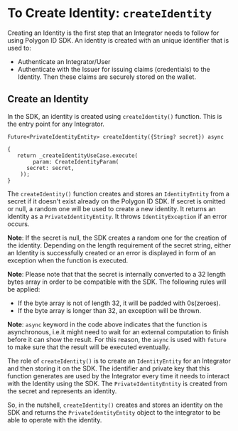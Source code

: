 # To Create Identity: `createIdentity`
 
Creating an Identity is the first step that an Integrator needs to follow for using Polygon ID SDK. An identity is created with an unique identifier that is used to:
 
- Authenticate an Integrator/User
- Authenticate with the Issuer for issuing claims (credentials) to the Identity. Then these claims are securely stored on the wallet.
 
## Create an Identity
 
In the SDK, an identity is created using `createIdentity()` function. This is the entry point for any Integrator.
 
```
Future<PrivateIdentityEntity> createIdentity({String? secret}) async
 
{
   return _createIdentityUseCase.execute(
        param: CreateIdentityParam(
      secret: secret,
    ));
}
```
The `createIdentity()` function creates and stores an `IdentityEntity` from a secret if it doesn't exist already on the Polygon ID SDK. If secret is omitted or null, a random one will be used to create a new identity. It returns an identity as a `PrivateIdentityEntity`. It throws `IdentityException` if an error occurs.

**Note**: If the secret is null, the SDK creates a random one for the creation of the identity. Depending on the length requirement of the secret string, either an Identity is successfully created or an error is displayed in form of an exception when the function is executed.

**Note**: Please note that that the secret is internally converted to a 32 length bytes array in order to be compatible with the SDK. The following rules will be applied:
 - If the byte array is not of length 32, it will be padded with 0s(zeroes).
 - If the byte array is longer than 32, an exception will be thrown.
 
**Note**: `async` keyword in the code above indicates that the function is asynchronous, i.e.it might need to wait for an external computation to finish before it can show the result. For this reason, the `async` is used with `future` to make sure that the result will be executed eventually. 
 
The role of `createIdentity()` is to create an `IdentityEntity` for an Integrator and then storing it on the SDK. The identifier and private key that this function generates are used by the Integrator every time it needs to interact with the Identity using the SDK. The `PrivateIdentityEntity` is created from the secret and represents an identity.
 
So, in the nutshell, `createIdentity()` creates and stores an identity on the SDK and returns the `PrivateIdentityEntity` object to the integrator to be able to operate with the identity. 


